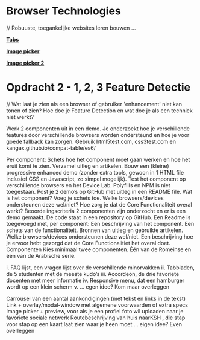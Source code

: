 # Browser Technologies
// Robuuste, toegankelijke websites leren bouwen …

**[Tabs](https://kyunwang.github.io/browser-technologies/opdracht2/tabs/)**

**[Image picker](https://kyunwang.github.io/browser-technologies/opdracht2/image-picker/)**

**[Image picker 2](https://kyunwang.github.io/browser-technologies/opdracht2/image-picker/image-picker2)**
# Opdracht 2 - 1, 2, 3 Feature Detectie
// Wat laat je zien als een browser of gebruiker 'enhancement' niet kan tonen of zien? Hoe doe je Feature Detection en wat doe je als een techniek niet werkt?

Werk 2 componenten uit in een demo. Je onderzoekt hoe je verschillende features door verschillende browsers worden ondersteund en hoe je voor goede fallback kan zorgen. Gebruik html5test.com, css3test.com en kangax.github.io/compat-table/es6/

Per component: Schets hoe het component moet gaan werken en hoe het eruit komt te zien. Verzamel uitleg en artikelen. Bouw een (kleine) progressive enhanced demo (zonder extra tools, gewoon in 1 HTML file inclusief CSS en Javascript, zo simpel mogelijk). Test het component op verschillende browsers en het Device Lab. Polyfills en NPM is niet toegestaan.
Post je 2 demo’s op GitHub met uitleg in een README file. Wat is het component? Voeg je schets toe. Welke browsers/devices ondersteunen deze wel/niet? Hoe zorg je dat de Core Functionaliteit overal werkt?
Beoordelingscriteria
2 componenten zijn onderzocht en er is een demo gemaakt.
De code staat in een repository op GitHub.
Een Readme is toegevoegd met, per component:
Een beschrijving van het component.
Een schets van de functionaliteit.
Bronnen van uitleg en gebruikte artikelen.
Welke browsers/devices ondersteunen deze wel/niet.
Een beschrijving hoe je ervoor hebt gezorgd dat de Core Functionalitiet het overal doet.
Componenten
Kies minimaal twee componenten. Één van de Romeinse en één van de Arabische serie.

i. FAQ lijst, een vragen lijst over de verschillende minorvakken ii. Tabbladen, de 5 studenten met de meeste kudo’s iii. Accordeon, de drie favoriete docenten met meer informatie iv. Responsive menu, dat een hamburger wordt op een klein scherm v. … egen idee? Kom maar overleggen

Carrousel van een aantal aankondigingen (met tekst en links in de tekst)
Link + overlay/modal-window met algemene voorwaarden of extra specs
Image picker + preview, voor als je een profiel foto wil uploaden naar je favoriete sociale netwerk
Routebeschrijving van huis naarKSH , die stap voor stap op een kaart laat zien waar je heen moet
… eigen idee? Even overleggen